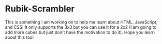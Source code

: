 # Rubik-Scrambler
This is something I am working on to help me learn about HTML, JavaScript, and CSS! It only supports the 3x3 but you can use it for a 2x2 (I am going to add more cubes but just don't have the motivation to do it). Hope you learn about this too!
